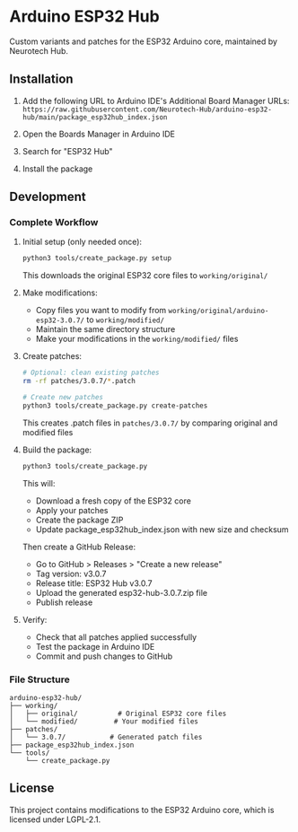 # Arduino ESP32 Hub

Custom variants and patches for the ESP32 Arduino core, maintained by Neurotech Hub.

## Installation

1. Add the following URL to Arduino IDE's Additional Board Manager URLs:   ```
   https://raw.githubusercontent.com/Neurotech-Hub/arduino-esp32-hub/main/package_esp32hub_index.json   ```

2. Open the Boards Manager in Arduino IDE
3. Search for "ESP32 Hub"
4. Install the package

## Development

### Complete Workflow

1. Initial setup (only needed once):
   ```bash
   python3 tools/create_package.py setup
   ```
   This downloads the original ESP32 core files to `working/original/`

2. Make modifications:
   - Copy files you want to modify from `working/original/arduino-esp32-3.0.7/` to `working/modified/`
   - Maintain the same directory structure
   - Make your modifications in the `working/modified/` files

3. Create patches:
   ```bash
   # Optional: clean existing patches
   rm -rf patches/3.0.7/*.patch
   
   # Create new patches
   python3 tools/create_package.py create-patches
   ```
   This creates .patch files in `patches/3.0.7/` by comparing original and modified files

4. Build the package:
   ```bash
   python3 tools/create_package.py
   ```
   This will:
   - Download a fresh copy of the ESP32 core
   - Apply your patches
   - Create the package ZIP
   - Update package_esp32hub_index.json with new size and checksum

   Then create a GitHub Release:
   - Go to GitHub > Releases > "Create a new release"
   - Tag version: v3.0.7
   - Release title: ESP32 Hub v3.0.7
   - Upload the generated esp32-hub-3.0.7.zip file
   - Publish release

5. Verify:
   - Check that all patches applied successfully
   - Test the package in Arduino IDE
   - Commit and push changes to GitHub

### File Structure
```
arduino-esp32-hub/
├── working/
│   ├── original/          # Original ESP32 core files
│   └── modified/         # Your modified files
├── patches/
│   └── 3.0.7/           # Generated patch files
├── package_esp32hub_index.json
└── tools/
    └── create_package.py
```

## License
This project contains modifications to the ESP32 Arduino core, which is licensed under LGPL-2.1. 
